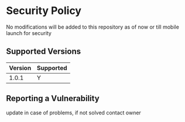 # Security Policy
No modifications will be added to this repository as of now or till mobile launch for security

## Supported Versions


| Version | Supported          |
| ------- | ------------------ |
| 1.0.1   | Y                  |

## Reporting a Vulnerability

update in case of problems, if not solved contact owner
